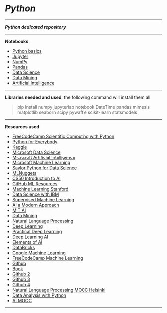 # **_Python_**

---

**_Python dedicated repository_**

---

**Notebooks**
- [Python basics](/Notebooks/Python.ipynb)
- [Jupyter](/Notebooks/Jupyter.ipynb)
- [NumPy](/Notebooks/NumPy.ipynb)
- [Pandas](/Notebooks/Pandas.ipynb)
- [Data Science](/Notebooks/DataScience.ipynb)
- [Data Mining](/Notebooks/DataMining.ipynb)
- [Artificial Intelligence](/Notebooks/AI.ipynb)
  
---

**Libraries needed and used**, the following command will install them all

> pip install numpy jupyterlab notebook DateTime pandas mimesis matplotlib seaborn scipy pywaffle scikit-learn statsmodels

---

**Resources used**

- [FreeCodeCamp Scientific Computing with Python](https://www.freecodecamp.org/learn/scientific-computing-with-python/)
- [Python for Everybody](https://www.py4e.com)
- [Kaggle](https://www.kaggle.com)
- [Microsoft Data Science](https://microsoft.github.io/Data-Science-For-Beginners/#/?id=data-science-for-beginners-a-curriculum)
- [Microsoft Artificial Intelligence](https://microsoft.github.io/AI-For-Beginners/?id=are-you-a-student)
- [Microsoft Machine Learning](https://microsoft.github.io/ML-For-Beginners/#/?id=pdfs)
- [Saylor Python for Data Science](https://learn.saylor.org/course/view.php?id=504)
- [MLNuggets](https://www.machinelearningnuggets.com)
- [CS50 Introduction to AI](https://pll.harvard.edu/course/cs50s-introduction-artificial-intelligence-python)
- [GitHub ML Resources](https://github.com/dair-ai/ML-YouTube-Courses)
- [Machine Learning Stanford](https://www.coursera.org/specializations/machine-learning-introduction)
- [Data Science with IBM](https://www.coursera.org/specializations/advanced-data-science-ibm)
- [Supervised Machine Learning](https://www.coursera.org/learn/machine-learning)
- [AI a Modern Approach](https://web.cs.ucla.edu/~srinath/static/pdfs/AIMA.pdf)
- [MIT AI](https://ocw.mit.edu/courses/6-034-artificial-intelligence-fall-2010/pages/readings/)
- [Data Mining](/Notebooks/DataMining.ipynb)
- [Natural Language Processing](https://huggingface.co/learn/nlp-course/chapter0/1?fw=pt)
- [Deep Learning](https://d2l.ai/)
- [Practical Deep Learning](https://course.fast.ai/)
- [Deep Learning AI](https://www.deeplearning.ai/courses/)
- [Elements of AI](https://www.elementsofai.com)
- [DataBricks](https://www.databricks.com/learn)
- [Google Machine Learning](https://developers.google.com/machine-learning)
- [FreeCodeCamp Machine Learning](https://www.freecodecamp.org/learn/machine-learning-with-python/)
- [Github](https://github.com/ageron/handson-ml3/blob/main/index.ipynb)
- [Book](https://github.com/rasbt/python-machine-learning-book-3rd-edition)
- [Github 2](https://github.com/rowannicholls/rowannicholls.github.io)
- [Github 3](https://github.com/amitness/learning)
- [Github 4](https://github.com/d0r1h/ML-University)
- [Natural Language Processing MOOC Helsinki](https://applied-language-technology.mooc.fi/html/notebooks/part_iii/01_multilingual_nlp.html)
- [Data Analysis with Python](https://courses.mooc.fi/org/uh-cs/courses/dap-22)
- [AI MOOC](https://materiaalit.github.io/intro-to-ai/)

---
